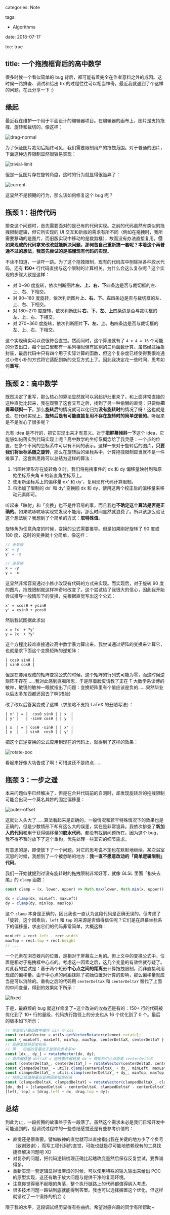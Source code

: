 categories: Note

tags:

- Algorithms

date: 2018-07-17

toc: true

title: 一个拖拽框背后的高中数学
---

很多时候一个看似简单的 bug 背后，都可能有着完全在作者意料之外的成因。这时候一路排查、调试和给出 fix 的过程往往可以相当神奇。最近我就遇到了个这样的问题，在此分享一下 :)

<!--more-->

## 缘起

最近我在维护一个用于平面设计的编辑器项目。在编辑器的画布上，图片是支持拖拽、旋转和裁切的，像这样：

![drag-normal](http://7u2gqx.com1.z0.glb.clouddn.com/math-debug-drag-normal.gif)

为了保证图片裁切后始终可见，我们需要限制用户的拖拽范围。对于普通的图片，下面这种边界限制显然很容易实现：

![trivial-limit](http://7u2gqx.com1.z0.glb.clouddn.com/trivial-limit.gif)

但是一旦图片存在旋转角度，这时的行为就显得很诡异了：

![current](http://7u2gqx.com1.z0.glb.clouddn.com/math-debug-drag-current.gif)

这显然不是预期的行为，那么该如何修复这个 bug 呢？

## 瓶颈 1：祖传代码
排查这个问题时，首先需要面对的是已有的代码实现。之前的代码虽然有类似的拖拽限制逻辑，但它所实现的 UI 交互和新版的需求有所不同（例如在拖拽时，我所需要移动的是图片，而旧版实现中移动的是裁剪框），故而没有办法直接复用。**但如果现成的代码拿来改改就能解决问题，那何苦自己重新搞一套呢？**本着这个再普通不过的想法，我首先尝试的是**搞懂现有代码的实现**。

不读不知道，一读吓一跳。为了这个拖拽限制，现有的代码库中刨除掉各种胶水代码，还有 **150+** 行代码直接与这个限制的计算相关。为什么会这么复杂呢？这个实现的步骤大致是这样：

* 对 0~90 度旋转，依次判断图片**左、上、右、下**四条边是否与裁切框的左、上、右、下相交。
* 对 90~180 度旋转，依次判断图片**上、右、下、左**四条边是否与裁切框的左、上、右、下相交。
* 对 180~270 度旋转，依次判断图片**右、下、左、上**四条边是否与裁切框的左、上、右、下相交。
* 对 270~360 度旋转，依次判断图片**下、左、上、右**四条边是否与裁切框的左、上、右、下相交。

这个实现确实可以说很符合直觉。然而同时，这个算法就有了 `4 x 4 = 16` 个可能的分支出口，每个出口里都有一系列相似但有区别的三角函数计算。虽然经过抽象封装，最后代码中只有四个用于实际计算的函数，但这个复杂度已经使得我很难通过小修小补的方式将它适配到新的交互方式上了。因此我决定花一些时间，思考如何**重写**。


## 瓶颈 2：高中数学
既然决定了重写，那么核心的算法显然就可以另起炉灶重来了。和上面非常直接的这种直觉比起来，我在观察了这套交互之后，找到了另一种偷懒的直觉：只要你**把屏幕倾斜一下**，那么**旋转后**的情况就可以化归为**没有旋转时**的情况了呀！这也就是说，在代码实现上，**旋转后是有可能直接复用不存在旋转时的简单逻辑的**。听起来是不是省心了很多呢？

光有 idea 是不行的，把它实现出来才有意义。对于**把屏幕倾斜一下**这个 idea，它能够如何落实到代码实现上呢？高中数学的坐标系概念给了我灵感：一个点的位置，在多个不同的坐标系中可以有不同的表示。这样一来对于旋转后的图片，**只要我们将坐标系随之旋转**，那么在旋转后的坐标系中，计算拖拽限制应当就不是一件难事了。这套新思路可以总结为这样的算法：

1. 当图片矩形存在旋转角 θ 时，我们将拖拽事件的 dx 和 dy 偏移量映射到和原始坐标系夹角 θ 的新直角坐标系上。
2. 使用新坐标系上的偏移量 dx' 和 dy'，复用现有代码计算限制。
3. 将添加了限制的 dx' 和 dy' 变换回 dx 和 dy，使用这两个校正后的偏移量来移动元素即可。

听起来「映射」和「变换」也不是件容易的事，而且我也**不确定这个算法是否是正确的**。如果吭哧吭哧实现完发现不能用，那么时间显然就浪费了。所以该怎么验证这个想法呢？我想到了个简单的方式：**取特殊值**。

旋转角为任意角度的时候，变换的公式需要推导。但是如果刚好旋转了 90 度或 180 度，这时的变换就十分简单，像这样：

``` js
// 正变换
x' = y
y' = -x

// 逆变换
x = -y'
y = -x'
```

这显然非常容易通过小修小改现有代码的方式来实现。而实现后，对于旋转 90 度的图片，拖拽限制就这样神奇地改变了。这个尝试给了我很大的信心，因此我开始尝试推导一般情形下的变换，先根据直觉写出这个公式：

```
x' = xcosθ + ysinθ
y' = xsinθ + ycosθ
```

然后我试图据此求出

```
x = ?x' + ?y'
y = ?x' + ?y'
```

这个方程比较难直接通过高中数学暴力算出来，我尝试通过矩阵的变换来计算它，也就是求下面这个变换矩阵的逆矩阵：

```
| cosθ sinθ | 
| sinθ cosθ |
```

但是在套用现成的矩阵变换公式的时候，这个矩阵的行列式可能为零，而这时候逆矩阵不存在……我对此感到匪夷所思，于是厚着脸皮请教了正在 T 大数学系读博的敏神，敏锐的敏神一眼就指出了问题：变换矩阵里有个值应该是负的……果然毕业以后太多东西都还回去了啊[捂脸]

改了改以后答案变成了这样（求忽略不支持 LaTeX 的丑陋写法）：

```
| x' | = |  cosθ sinθ | | x  |
| y' |   | -sinθ cosθ | | y  |

| x  | = | cosθ -sinθ | | x' |
| y  |   | sinθ  cosθ | | y' |
```

把这个正逆变换的公式应用到现在的代码上，就得到了这样的效果：

![rotate-poc](http://7u2gqx.com1.z0.glb.clouddn.com/math-debug-clamp-rotate-poc.gif)

看起来好像大功告成了啊！可惜这还不是终点……


## 瓶颈 3：一步之遥
本来问题似乎已经解决了，但是在合并代码前的自测时，却发现旋转后的拖拽限制可能会出现一个莫名其妙的固定偏移量：

![outer-offset](http://7u2gqx.com1.z0.glb.clouddn.com/math-debug-outer-offset.gif)

这就让人头大了……算法看起来是正确的，一般情况和若干特殊情况下的效果也是正确的，但是少数情形下却有这么大的误差，实在是非常诡异。我依次排查了**新加入的代码**和用于获得偏移量的**胶水代码**，都没有找到问题所在。因为这个 bug，我不得不暂时放下了这个重构，优先处理一些其它的细节需求。

有意思的是，即便放下了一个问题，对它的思考说不定也在默默地继续。某次浴室沉思的时候，我想到了一个被忽略的地方：**我一直不愿意改动的「简单逻辑限制」代码**。

我们一开始就提到过没有旋转时的拖拽限制非常好写，就像 GLSL 里面「掐头去尾」的 `clamp` 函数：

``` js
const clamp = (x, lower, upper) => Math.max(lower, Math.min(x, upper))

dx = clamp(dx, minLeft, maxLeft)
dy = clamp(dy, minTop, maxTop)
```

这个 `clamp` 本身是正确的，因此我也一直认为这段代码是正确无误的。但考虑了「旋转」这个因素后，`left` 和 `top` 的来源是否值得信任呢？它们是在屏幕坐标系下的偏移量，求出它们的代码非常简单，大概这样：

``` js
minLeft = rect.left - rect.width
maxTop = rect.top + rect.height
// ...
```

一个元素在浏览器内的位置，是相对于屏幕左上角的。但上文中的变换公式中，位置是相对于拖拽框中心点的。考虑这一因素之后，这几个变量的有效性就存疑了。对此我的尝试是：基于两个矩形**中心点之间的距离**去计算拖拽限制，而非直接利用现成的偏移量。由于中心点的间距抹除了初始位置对计算的影响，那么偏移量就应当是可以消除的。重构之后的代码用 `centerDeltaX` 和 `centerDeltaY` 替代了上面的中间变量，得到的效果如下所示：

![fixed](http://7u2gqx.com1.z0.glb.clouddn.com/math-debug-fixed.gif)

于是，最麻烦的 bug 就这样修复了~这个改进的收益还是有的：150+ 行的代码被优化到了 10+ 行的量级，代码执行路径上的分支也从 16 个优化到了 0 个。最后的版本如下所示：

``` js
// 在高阶计算函数中缓存 sin 与 cos
const rotateVector = utils.getVectorRotator(element.rotate);
const { minLeft, maxLeft, minTop, maxTop, centerDeltaX, centerDeltaY } = element.$getDragLimit();
// 变换至旋转后坐标系
// 带 _ 后缀的变量处于旋转后参考系中
const [dx_, dy_] = rotateVector(dx, dy);
// 最终偏移量 deltaX = 拖拽事件偏移量 dx + 两矩形中心点距离 centerDeltaX
const [centerDeltaX_, centerDeltaY_] = rotateVector(centerDeltaX, centerDeltaY);
const clampedDeltaX_ = utils.clamp(centerDeltaX_ + dx_, minLeft, maxLeft);
const clampedDeltaY_ = utils.clamp(centerDeltaY_ + dy_, minTop, maxTop);
// 将修正后偏移量反变换回原始坐标系
const [clampedDeltaX, clampedDeltaY] = rotateVector(clampedDeltaX_, clampedDeltaY_, true);
[dx, dy] = [clampedDeltaX - centerDeltaX, clampedDeltaY - centerDeltaY];
[left, top] = [drag.left + dx, drag.top + dy];
```


## 总结
到此为止，一段折腾的故事终于告一段落了。虽然这个需求未必是我们日常开发中可能遇到的，但调试过程中的一些总结感觉还是有些参考价值的：

* 直觉还是很重要。譬如敏神的直觉就可以直接指出我在关键的地方少了个负号（致谢致谢），而写工程代码的直觉，可能也就是尽可能地依赖现有的工具找捷径解决问题吧 XD
* 对复杂的问题，把代码逻辑梳理正确比起瞎改变量然后保存反复尝试，要靠谱得多。
* 重新实现一套逻辑显得很麻烦的时候，可以使用特殊的输入输出来给出 POC 的原型实现，这还有助于放大问题与提供干净的复现环境。
* 注意你觉得毫不起眼的角落，整个执行链路上的代码都值得纳入考虑。
* 很多技术问题一路钻到底就能得到答案。我也可以选择搁置这个优化，但这样就错过了一个锻炼的机会 :)

限于我的水平，这段调试经历显得有些曲折。希望对感兴趣的同学有所帮助~
